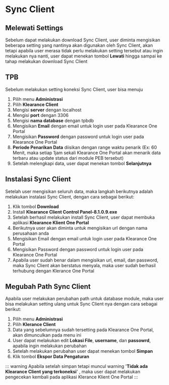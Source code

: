 # Sync Client

## Melewati Settings
Sebelum dapat melakukan download Sync Client, user diminta mengisikan beberapa setting yang nantinya akan digunakan oleh Sync Client, akan tetapi apabila user merasa tidak perlu melakukan setting tersebut atau ingin melakukan nya nanti, user dapat menekan tombol **Lewati** hingga sampai ke tahap melakukan download Sync Client

## TPB
Sebelum melakukan setting koneksi Sync Client, user bisa menuju
1. Pilih menu **Administrasi**
2. Pilih **Klearance Client**
3. Mengisi **server** dengan localhost
4. Mengisi **port** dengan 3306
5. Mengisi **nama database** dengan tpbdb
6. Mengisikan **Email** dengan email untuk login user pada Klearance One Portal
7. Mengisikan **Password** dengan password untuk login user pada Klearance One Portal
8. **Periode Penarikan Data** diisikan dengan range waktu penarik (Ex: 60 Menit, maka setiap 1jam sekali Klearance One Portal akan menarik data terbaru atau update status dari module PEB tersebut)
9. Setelah melengkapi data, user dapat menekan tombol **Selanjutnya**

## Instalasi Sync Client
Setelah user mengisikan seluruh data, maka langkah berikutnya adalah melakukan instalasi Sync Client, dengan cara sebagai berikut:
1. Klik tombol **Download**
2. Install **Klearance Client Control Panel-8.1.0.9.exe**
3. Setelah berhasil melakukan install Sync Client, user dapat membuka aplikasi **Klearance Klient One Portal**
4. Berikutnya user akan diminta untuk mengisikan url dengan nama perusahaan anda
5. Mengisikan Email dengan email untuk login user pada Klearance One Portal
6. Mengisikan Password dengan password untuk login user pada Klearance One Portal
7. Apabila user sudah benar dalam mengisikan url, email, dan password, maka Sync Client akan berstatus menyala, maka user sudah berhasil terhubung dengan Klerance One Portal

## Megubah Path Sync Client
Apabila user melakukan perubahan path untuk database module, maka user bisa melakukan setting ulang untuk Sync Client nya dengan cara sebagai berikut:
1. Pilih menu **Administrasi**
2. Pilih **Klerance Client**
3. Data yang sebelumnya sudah tersetting pada Klearance One Portal, akan dimunculkan pada menu ini
4. User dapat melakukan edit **Lokasi File**, **username**, dan **passowrd**, apabila ingin melakukan perubahan
5. Setelah melakukan perubahan user dapat menekan tombol **Simpan**
6. Klik tombol **Ekspor Data Pengaturan**

::: warning
Apabila setelah simpan tetapi muncul warning '**Tidak ada Klearance Client yang terkoneksi**' , maka user dapat melakukan pengecekan kembali pada aplikasi Klerance Klient One Portal
:::